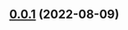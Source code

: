 ## [0.0.1](https://github.com/cam-inc/pde.js/compare/@pdejs/core/v0.0.1...@pdejs/core/0.0.1) (2022-08-09)
